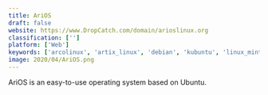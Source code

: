 ```yaml
---
title: AriOS
draft: false 
website: https://www.DropCatch.com/domain/arioslinux.org
classification: ['']
platform: ['Web']
keywords: ['arcolinux', 'artix_linux', 'debian', 'kubuntu', 'linux_mint', 'lubuntu', 'manjaro_linux', 'papyros', 'qimo_for_kids', 'reactos', 'solus', 'ubuntu', 'ubuntu_mate', 'windows_10', 'xubuntu', 'elementary_os', 'macos']
image: 2020/04/AriOS.png
---
```

AriOS is an easy-to-use operating system based on Ubuntu.